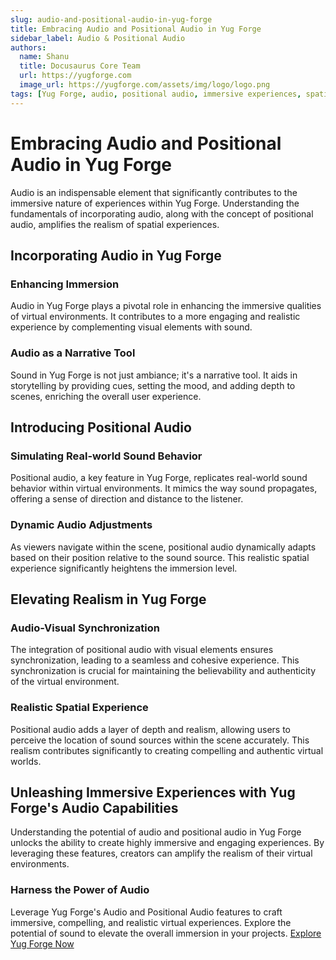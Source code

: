```yaml
---
slug: audio-and-positional-audio-in-yug-forge
title: Embracing Audio and Positional Audio in Yug Forge
sidebar_label: Audio & Positional Audio
authors:
  name: Shanu
  title: Docusaurus Core Team
  url: https://yugforge.com
  image_url: https://yugforge.com/assets/img/logo/logo.png
tags: [Yug Forge, audio, positional audio, immersive experiences, spatial audio, docusaurus]
---
```


# Embracing Audio and Positional Audio in Yug Forge

Audio is an indispensable element that significantly contributes to the immersive nature of experiences within Yug Forge. Understanding the fundamentals of incorporating audio, along with the concept of positional audio, amplifies the realism of spatial experiences.

## Incorporating Audio in Yug Forge

### Enhancing Immersion

Audio in Yug Forge plays a pivotal role in enhancing the immersive qualities of virtual environments. It contributes to a more engaging and realistic experience by complementing visual elements with sound.

### Audio as a Narrative Tool

Sound in Yug Forge is not just ambiance; it's a narrative tool. It aids in storytelling by providing cues, setting the mood, and adding depth to scenes, enriching the overall user experience.

## Introducing Positional Audio

### Simulating Real-world Sound Behavior

Positional audio, a key feature in Yug Forge, replicates real-world sound behavior within virtual environments. It mimics the way sound propagates, offering a sense of direction and distance to the listener.

### Dynamic Audio Adjustments

As viewers navigate within the scene, positional audio dynamically adapts based on their position relative to the sound source. This realistic spatial experience significantly heightens the immersion level.

## Elevating Realism in Yug Forge

### Audio-Visual Synchronization

The integration of positional audio with visual elements ensures synchronization, leading to a seamless and cohesive experience. This synchronization is crucial for maintaining the believability and authenticity of the virtual environment.

### Realistic Spatial Experience

Positional audio adds a layer of depth and realism, allowing users to perceive the location of sound sources within the scene accurately. This realism contributes significantly to creating compelling and authentic virtual worlds.

## Unleashing Immersive Experiences with Yug Forge's Audio Capabilities

Understanding the potential of audio and positional audio in Yug Forge unlocks the ability to create highly immersive and engaging experiences. By leveraging these features, creators can amplify the realism of their virtual environments.

### Harness the Power of Audio

Leverage Yug Forge's Audio and Positional Audio features to craft immersive, compelling, and realistic virtual experiences. Explore the potential of sound to elevate the overall immersion in your projects. [Explore Yug Forge Now](https://www.yugforge.com)
